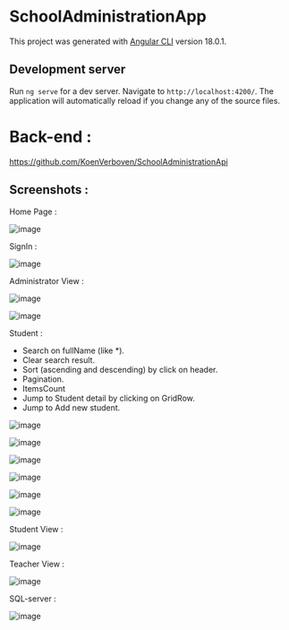 # SchoolAdministrationApp

This project was generated with [Angular CLI](https://github.com/angular/angular-cli) version 18.0.1.

## Development server

Run `ng serve` for a dev server. Navigate to `http://localhost:4200/`. The application will automatically reload if you change any of the source files.

# Back-end :
https://github.com/KoenVerboven/SchoolAdministrationApi

## Screenshots :
Home Page :

![image](https://github.com/user-attachments/assets/c16b3b7f-29f5-4435-abce-a35ea052f080)


SignIn :

![image](https://github.com/user-attachments/assets/b6c7830b-f369-499d-8f6e-453f0f01df97)

Administrator View :

![image](https://github.com/user-attachments/assets/891ee174-0bad-43ee-9dc5-488f94f98ace)


![image](https://github.com/user-attachments/assets/81f34b3d-6708-4331-bcbb-985b6bcf15c2)

Student : 
* Search on fullName (like *).
* Clear search result.
* Sort (ascending and descending) by click on header. 
* Pagination.
* ItemsCount
* Jump to Student detail by clicking on GridRow.
* Jump to Add new student.
  
![image](https://github.com/user-attachments/assets/ae1ebdf5-9114-4643-b8dc-b158683ca228)

![image](https://github.com/user-attachments/assets/61e7ecdf-8239-44d4-abc5-37b2d5e898a4)

![image](https://github.com/user-attachments/assets/875e0e66-e86d-45c1-ab0b-f209cd03c9e3)

![image](https://github.com/user-attachments/assets/c80cd124-16f8-492c-964d-f845bcb57c67)

![image](https://github.com/user-attachments/assets/5ed9274f-c20c-421a-bf6a-12ab4b39331e)

![image](https://github.com/user-attachments/assets/0450fec1-5d1e-4c4f-8d96-71550eb4ce3e)

Student View :

![image](https://github.com/user-attachments/assets/13e3fd51-dad5-4cde-81ab-4c8a25747097)

Teacher View :

![image](https://github.com/user-attachments/assets/98f89112-a11c-4fe6-8f59-b78237b94644)



SQL-server :

![image](https://github.com/user-attachments/assets/63025142-f4e7-4d35-a371-f3a26314073a)




















